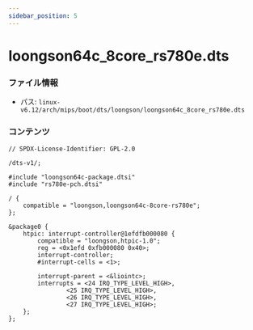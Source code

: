 ```yaml
---
sidebar_position: 5
---
```

# loongson64c_8core_rs780e.dts

### ファイル情報

- パス: `linux-v6.12/arch/mips/boot/dts/loongson/loongson64c_8core_rs780e.dts`

### コンテンツ

```dts
// SPDX-License-Identifier: GPL-2.0

/dts-v1/;

#include "loongson64c-package.dtsi"
#include "rs780e-pch.dtsi"

/ {
	compatible = "loongson,loongson64c-8core-rs780e";
};

&package0 {
	htpic: interrupt-controller@1efdfb000080 {
		compatible = "loongson,htpic-1.0";
		reg = <0x1efd 0xfb000080 0x40>;
		interrupt-controller;
		#interrupt-cells = <1>;

		interrupt-parent = <&liointc>;
		interrupts = <24 IRQ_TYPE_LEVEL_HIGH>,
				<25 IRQ_TYPE_LEVEL_HIGH>,
				<26 IRQ_TYPE_LEVEL_HIGH>,
				<27 IRQ_TYPE_LEVEL_HIGH>;
	};
};

```
